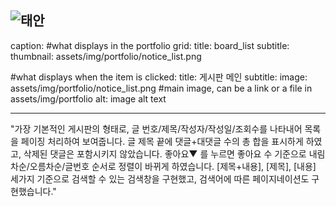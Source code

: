 ![태안](https://user-images.githubusercontent.com/78074493/122696728-b8054f00-d27e-11eb-8833-b2fa54b2ddf2.jpg)
---
caption: #what displays in the portfolio grid:
  title: board_list
  subtitle: 
  thumbnail: assets/img/portfolio/notice_list.png
  
#what displays when the item is clicked:
title: 게시판 메인
subtitle: 
image: assets/img/portfolio/notice_list.png #main image, can be a link or a file in assets/img/portfolio
alt: image alt text

---

"가장 기본적인 게시판의 형태로, 글 번호/제목/작성자/작성일/조회수를 나타내어 목록을 페이징 처리하여 보여줍니다. 글 제목 끝에 댓글+대댓글 수의 총 합을 표시하게 하였고, 삭제된 댓글은 포함시키지 않았습니다. 좋아요▼ 를 누르면 좋아요 수 기준으로 내림차순/오름차순/글번호 순서로 정렬이 바뀌게 하였습니다. [제목+내용], [제목], [내용] 세가지 기준으로 검색할 수 있는 검색창을 구현했고, 검색어에 따른 페이지네이션도 구현했습니다."
